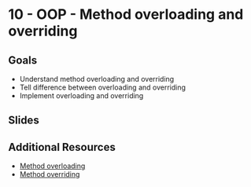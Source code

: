 # 10 - OOP - Method overloading and overriding

<Teacher name="Heeeun"></Teacher>

## Goals
- Understand method overloading and overriding
- Tell difference between overloading and overriding
- Implement overloading and overriding


## Slides
<GoogleSlides src="https://docs.google.com/presentation/d/e/2PACX-1vSrl2PmIryZtrDYlm02THVxkbSDo_8d8YCz2cvNS-uUUEtRcYcTVtKgswwmHF1i5Fw0IatI-kH79NSW/embed?start=false&loop=false&delayms=3000"></GoogleSlides>


## Additional Resources
- [Method overloading](https://beginnersbook.com/2013/05/method-overloading/)
- [Method overriding](https://www.geeksforgeeks.org/overriding-in-java/)
